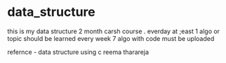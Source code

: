 # data_structure

this is my data structure 2 month carsh course .
everday at ;east 1 algo or topic should be learned
every week 7 algo with code must be uploaded 

refernce - data structure using c reema tharareja
